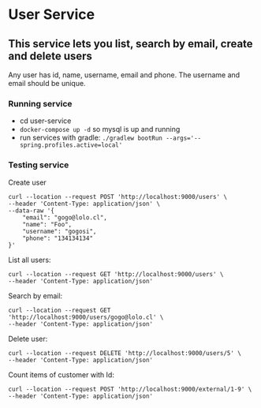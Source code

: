 # User Service

## This service lets you list, search by email, create and delete users
Any user has id, name, username, email and phone. The username and email should be unique.

### Running service

- cd user-service
-  `docker-compose up -d` so mysql is up and running
- run services with gradle: `./gradlew bootRun --args='--spring.profiles.active=local'`

### Testing service

Create user
```
curl --location --request POST 'http://localhost:9000/users' \
--header 'Content-Type: application/json' \
--data-raw '{
	"email": "gogo@lolo.cl", 
	"name": "Foo", 
	"username": "gogosi", 
	"phone": "134134134"
}'
```

List all users:
```
curl --location --request GET 'http://localhost:9000/users' \
--header 'Content-Type: application/json'
```

Search by email:
```
curl --location --request GET 'http://localhost:9000/users/gogo@lolo.cl' \
--header 'Content-Type: application/json'
```

Delete user:
```
curl --location --request DELETE 'http://localhost:9000/users/5' \
--header 'Content-Type: application/json'
```

Count items of customer with Id:

```
curl --location --request POST 'http://localhost:9000/external/1-9' \
--header 'Content-Type: application/json' 
```
